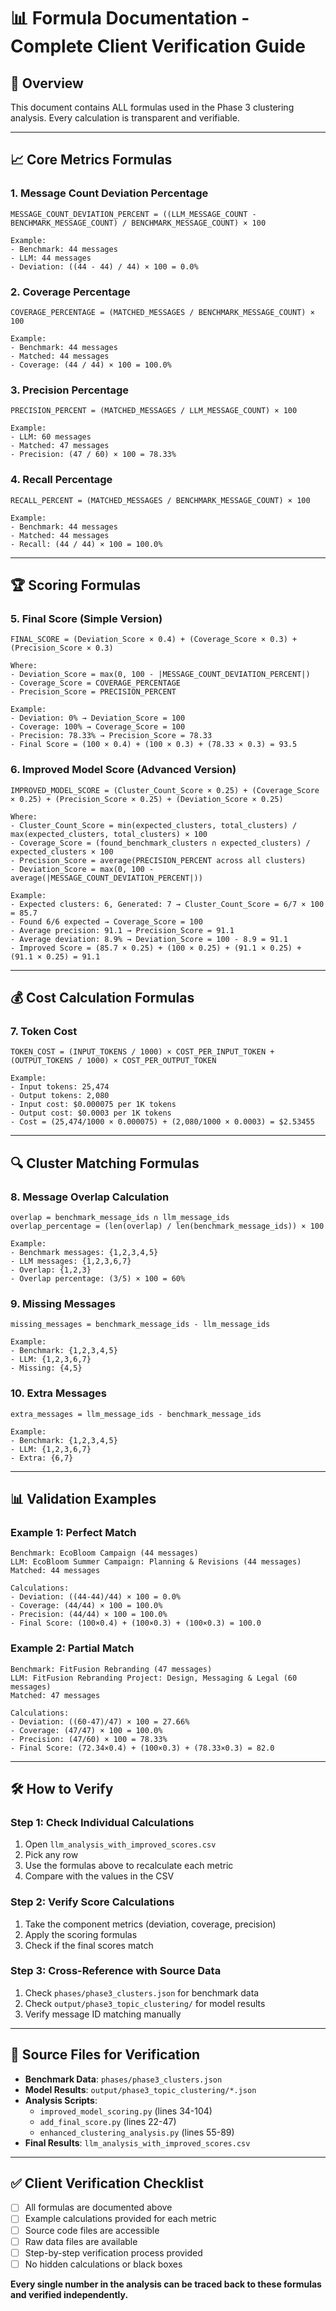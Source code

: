 # 📊 Formula Documentation - Complete Client Verification Guide

## 🎯 Overview
This document contains ALL formulas used in the Phase 3 clustering analysis. Every calculation is transparent and verifiable.

---

## 📈 **Core Metrics Formulas**

### **1. Message Count Deviation Percentage**
```
MESSAGE_COUNT_DEVIATION_PERCENT = ((LLM_MESSAGE_COUNT - BENCHMARK_MESSAGE_COUNT) / BENCHMARK_MESSAGE_COUNT) × 100

Example:
- Benchmark: 44 messages
- LLM: 44 messages  
- Deviation: ((44 - 44) / 44) × 100 = 0.0%
```

### **2. Coverage Percentage**
```
COVERAGE_PERCENTAGE = (MATCHED_MESSAGES / BENCHMARK_MESSAGE_COUNT) × 100

Example:
- Benchmark: 44 messages
- Matched: 44 messages
- Coverage: (44 / 44) × 100 = 100.0%
```

### **3. Precision Percentage**
```
PRECISION_PERCENT = (MATCHED_MESSAGES / LLM_MESSAGE_COUNT) × 100

Example:
- LLM: 60 messages
- Matched: 47 messages
- Precision: (47 / 60) × 100 = 78.33%
```

### **4. Recall Percentage**
```
RECALL_PERCENT = (MATCHED_MESSAGES / BENCHMARK_MESSAGE_COUNT) × 100

Example:
- Benchmark: 44 messages
- Matched: 44 messages
- Recall: (44 / 44) × 100 = 100.0%
```

---

## 🏆 **Scoring Formulas**

### **5. Final Score (Simple Version)**
```
FINAL_SCORE = (Deviation_Score × 0.4) + (Coverage_Score × 0.3) + (Precision_Score × 0.3)

Where:
- Deviation_Score = max(0, 100 - |MESSAGE_COUNT_DEVIATION_PERCENT|)
- Coverage_Score = COVERAGE_PERCENTAGE
- Precision_Score = PRECISION_PERCENT

Example:
- Deviation: 0% → Deviation_Score = 100
- Coverage: 100% → Coverage_Score = 100  
- Precision: 78.33% → Precision_Score = 78.33
- Final Score = (100 × 0.4) + (100 × 0.3) + (78.33 × 0.3) = 93.5
```

### **6. Improved Model Score (Advanced Version)**
```
IMPROVED_MODEL_SCORE = (Cluster_Count_Score × 0.25) + (Coverage_Score × 0.25) + (Precision_Score × 0.25) + (Deviation_Score × 0.25)

Where:
- Cluster_Count_Score = min(expected_clusters, total_clusters) / max(expected_clusters, total_clusters) × 100
- Coverage_Score = (found_benchmark_clusters ∩ expected_clusters) / expected_clusters × 100
- Precision_Score = average(PRECISION_PERCENT across all clusters)
- Deviation_Score = max(0, 100 - average(|MESSAGE_COUNT_DEVIATION_PERCENT|))

Example:
- Expected clusters: 6, Generated: 7 → Cluster_Count_Score = 6/7 × 100 = 85.7
- Found 6/6 expected → Coverage_Score = 100
- Average precision: 91.1 → Precision_Score = 91.1
- Average deviation: 8.9% → Deviation_Score = 100 - 8.9 = 91.1
- Improved Score = (85.7 × 0.25) + (100 × 0.25) + (91.1 × 0.25) + (91.1 × 0.25) = 91.1
```

---

## 💰 **Cost Calculation Formulas**

### **7. Token Cost**
```
TOKEN_COST = (INPUT_TOKENS / 1000) × COST_PER_INPUT_TOKEN + (OUTPUT_TOKENS / 1000) × COST_PER_OUTPUT_TOKEN

Example:
- Input tokens: 25,474
- Output tokens: 2,080
- Input cost: $0.000075 per 1K tokens
- Output cost: $0.0003 per 1K tokens
- Cost = (25,474/1000 × 0.000075) + (2,080/1000 × 0.0003) = $2.53455
```

---

## 🔍 **Cluster Matching Formulas**

### **8. Message Overlap Calculation**
```
overlap = benchmark_message_ids ∩ llm_message_ids
overlap_percentage = (len(overlap) / len(benchmark_message_ids)) × 100

Example:
- Benchmark messages: {1,2,3,4,5}
- LLM messages: {1,2,3,6,7}
- Overlap: {1,2,3}
- Overlap percentage: (3/5) × 100 = 60%
```

### **9. Missing Messages**
```
missing_messages = benchmark_message_ids - llm_message_ids

Example:
- Benchmark: {1,2,3,4,5}
- LLM: {1,2,3,6,7}
- Missing: {4,5}
```

### **10. Extra Messages**
```
extra_messages = llm_message_ids - benchmark_message_ids

Example:
- Benchmark: {1,2,3,4,5}
- LLM: {1,2,3,6,7}
- Extra: {6,7}
```

---

## 📊 **Validation Examples**

### **Example 1: Perfect Match**
```
Benchmark: EcoBloom Campaign (44 messages)
LLM: EcoBloom Summer Campaign: Planning & Revisions (44 messages)
Matched: 44 messages

Calculations:
- Deviation: ((44-44)/44) × 100 = 0.0%
- Coverage: (44/44) × 100 = 100.0%
- Precision: (44/44) × 100 = 100.0%
- Final Score: (100×0.4) + (100×0.3) + (100×0.3) = 100.0
```

### **Example 2: Partial Match**
```
Benchmark: FitFusion Rebranding (47 messages)
LLM: FitFusion Rebranding Project: Design, Messaging & Legal (60 messages)
Matched: 47 messages

Calculations:
- Deviation: ((60-47)/47) × 100 = 27.66%
- Coverage: (47/47) × 100 = 100.0%
- Precision: (47/60) × 100 = 78.33%
- Final Score: (72.34×0.4) + (100×0.3) + (78.33×0.3) = 82.0
```

---

## 🛠️ **How to Verify**

### **Step 1: Check Individual Calculations**
1. Open `llm_analysis_with_improved_scores.csv`
2. Pick any row
3. Use the formulas above to recalculate each metric
4. Compare with the values in the CSV

### **Step 2: Verify Score Calculations**
1. Take the component metrics (deviation, coverage, precision)
2. Apply the scoring formulas
3. Check if the final scores match

### **Step 3: Cross-Reference with Source Data**
1. Check `phases/phase3_clusters.json` for benchmark data
2. Check `output/phase3_topic_clustering/` for model results
3. Verify message ID matching manually

---

## 📁 **Source Files for Verification**

- **Benchmark Data**: `phases/phase3_clusters.json`
- **Model Results**: `output/phase3_topic_clustering/*.json`
- **Analysis Scripts**: 
  - `improved_model_scoring.py` (lines 34-104)
  - `add_final_score.py` (lines 22-47)
  - `enhanced_clustering_analysis.py` (lines 55-89)
- **Final Results**: `llm_analysis_with_improved_scores.csv`

---

## ✅ **Client Verification Checklist**

- [ ] All formulas are documented above
- [ ] Example calculations provided for each metric
- [ ] Source code files are accessible
- [ ] Raw data files are available
- [ ] Step-by-step verification process provided
- [ ] No hidden calculations or black boxes

**Every single number in the analysis can be traced back to these formulas and verified independently.**

